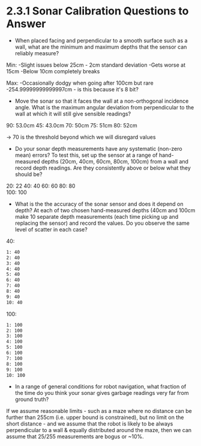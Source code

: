 # 2.3.1 Sonar Calibration Questions to Answer

* When placed facing and perpendicular to a smooth surface such as a wall, what are the minimum and maximum depths that the sensor can reliably measure?

Min:
-Slight issues below 25cm - 2cm standard deviation
-Gets worse at 15cm
-Below 10cm completely breaks

Max:
-Occasionally dodgy when going after 100cm but rare
-254.99999999999997cm - is this because it's 8 bit?

* Move the sonar so that it faces the wall at a non-orthogonal incidence angle. What is the maximum angular deviation from perpendicular to the wall at which it will still give sensible readings?

90: 53.0cm
45: 43.0cm
70: 50cm
75: 51cm
80: 52cm

-> 70 is the threshold beyond which we will disregard values

* Do your sonar depth measurements have any systematic (non-zero mean) errors? To test this, set up the sensor at a range of hand-measured depths (20cm, 40cm, 60cm, 80cm, 100cm) from a wall and record depth readings. Are they consistently above or below what they should be?

20: 22
40: 40
60: 60
80: 80  
100: 100

* What is the the accuracy of the sonar sensor and does it depend on depth? At each of two chosen hand-measured depths (40cm and 100cm make 10 separate depth measurements (each time picking up and replacing the sensor) and record the values. Do you observe the same level of scatter in each case?

40:
```bash
1: 40 
2: 40
3: 40
4: 40
5: 40
6: 40
7: 40
8: 40
9: 40
10: 40
```

100:
```bash
1: 100
2: 100
3: 100
4: 100
5: 100
6: 100
7: 100
8: 100
9: 100
10: 100
```


* In a range of general conditions for robot navigation, what fraction of the time do you think your sonar gives garbage readings very far from ground truth?

If we assume reasonable limits - such as a maze where no distance can be further than 255cm (i.e. upper bound is constrained), but no limit on the short distance - and we assume that the robot is likely to be always perpendicular to a wall & equally distributed around the maze, then we can assume that 25/255 measurements are bogus or ~10%.

